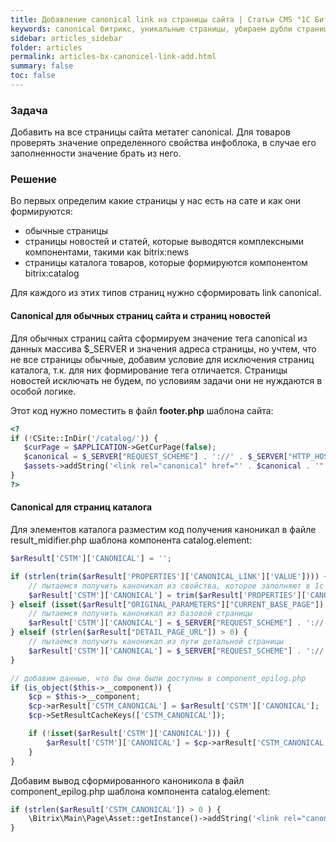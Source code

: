 ```yaml
---
title: Добавление canonical link на страницы сайта | Статьи CMS "1С Битрикс"
keywords: canonical битрикс, уникальные страницы, убираем дубли страниц
sidebar: articles_sidebar
folder: articles
permalink: articles-bx-canonicel-link-add.html
summary: false
toc: false
---
```


### Задача

Добавить на все страницы сайта метатег canonical. Для товаров проверять значение определенного свойства инфоблока, в случае его заполненности значение брать из него.

### Решение

Во первых определим какие страницы у нас есть на сате и как они формируются:

* обычные страницы
* страницы новостей и статей, которые выводятся комплексными компонентами, такими как bitrix:news
* страницы каталога товаров, которые формируются компонентом bitrix:catalog

Для каждого из этих типов страниц нужно сформировать link canonical.

#### Canonical для обычных страниц сайта и страниц новостей

Для обычных страниц сайта сформируем значение тега canonical из данных массива $_SERVER и значения адреса страницы, но учтем, что не все страницы обычные, добавим условие для исключения страниц каталога, т.к. для них формирование тега отличается. Страницы новостей исключать не будем, по условиям задачи они не нуждаются в особой логике.

Этот код нужно поместить в файл **footer.php** шаблона сайта:

 ```php
<?
if (!CSite::InDir('/catalog/')) {
    $curPage = $APPLICATION->GetCurPage(false);
    $canonical = $_SERVER["REQUEST_SCHEME"] . '://' . $_SERVER["HTTP_HOST"] . $curPage;
    $assets->addString('<link rel="canonical" href="' . $canonical . '" />');
}
?>
 ```

#### Canonical для страниц каталога

Для элементов каталога разместим код получения каноникал в файле result_midifier.php шаблона компонента catalog.element:

```php
$arResult['CSTM']['CANONICAL'] = '';

if (strlen(trim($arResult['PROPERTIES']['CANONICAL_LINK']['VALUE']))) {
    // пытаемся получить каноникал из свойства, которое заполняют в 1с
    $arResult['CSTM']['CANONICAL'] = trim($arResult['PROPERTIES']['CANONICAL_LINK']['VALUE']);
} elseif (isset($arResult["ORIGINAL_PARAMETERS"]["CURRENT_BASE_PAGE"]) && strlen($arResult["ORIGINAL_PARAMETERS"]["CURRENT_BASE_PAGE"]) > 0) {
    // пытаемся получить каноникал из базовой страницы
    $arResult['CSTM']['CANONICAL'] = $_SERVER["REQUEST_SCHEME"] . '://' . $_SERVER["HTTP_HOST"] . $arResult["ORIGINAL_PARAMETERS"]["CURRENT_BASE_PAGE"];
} elseif (strlen($arResult["DETAIL_PAGE_URL"]) > 0) {
    // пытаемся получить каноникал из пути детальной страницы
    $arResult['CSTM']['CANONICAL'] = $_SERVER["REQUEST_SCHEME"] . '://' . $_SERVER["HTTP_HOST"] . $arResult["DETAIL_PAGE_URL"];
}

// добавим данные, что бы они были доступны в component_epilog.php
if (is_object($this->__component)) {
    $cp = $this->__component;
    $cp->arResult['CSTM_CANONICAL'] = $arResult['CSTM']['CANONICAL'];
    $cp->SetResultCacheKeys(['CSTM_CANONICAL']);

    if (!isset($arResult['CSTM']['CANONICAL'])) {
        $arResult['CSTM']['CANONICAL'] = $cp->arResult['CSTM_CANONICAL'];
    }
}
```

Добавим вывод сформированного каноникола в файл component_epilog.php шаблона компонента catalog.element:

```php
if (strlen($arResult['CSTM_CANONICAL']) > 0 ) {
    \Bitrix\Main\Page\Asset::getInstance()->addString('<link rel="canonical" href="' . $arResult['CSTM_CANONICAL'] . '" />');
}
```
